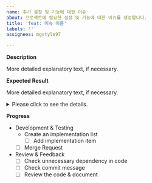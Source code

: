 ```yaml
---
name: 추가 설정 및 기능에 대한 이슈
about: 프로젝트에 필요한 설정 및 기능에 대한 이슈를 생성합니다.
title: 'feat: 이슈 이름'
labels: ''
assignees: mgstyle97

---
```


**Description**

More detailed explanatory text, if necessary.


**Expected Result**

More detailed explanatory text, if necessary.

<details>

<summary>Please click to see the details.</summary>

There details will remain hidden until expanded.

<pre><code>PASTE CODE/LOGs HERE</code></pre>

</details>


**Progress**

* Development & Testing
  * Create an implementation list
    * [ ] Add implementation item
  * [ ] Merge Request
* Review & Feedback
  * [ ] Check unnecessary dependency in code
  * [ ] Check commit message
  * [ ] Review the code & document
